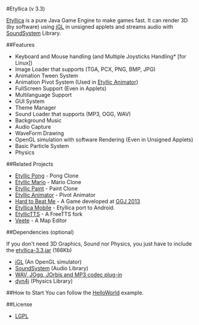 #Etyllica (v 3.3)


[Etyllica](http://yuripourre.github.com/etyllica) is a pure Java Game Engine to make games fast. It can render 3D (by software) using [jGL](http://www.cmlab.csie.ntu.edu.tw/~robin/jGL/) in unsigned applets and streams audio with [SoundSystem](http://www.paulscode.com/forum/index.php?topic=4.0) Library.

##Features

- Keyboard and Mouse handling (and Multiple Joysticks Handling* [for Linux])
- Image Loader that supports (TGA, PCX, PNG, BMP, JPG)
- Animation Tween System
- Animation Pivot System (Used in [Etyllic Animator](http://yuripourre.github.com/etyllic-animator/))
- FullScreen Support (Even in Applets)
- Multilanguage Support
- GUI System
- Theme Manager
- Sound Loader that supports (MP3, OGG, WAV)
- Background Music
- Audio Capture 
- WaveForm Drawing
- OpenGL simulation with software Rendering (Even in Unsigned Applets)
- Basic Particle System
- Physics



##Related Projects

- [Etyllic Pong](http://yuripourre.github.com/etyllic-pong) - Pong Clone
- [Etyllic Mario](http://yuripourre.github.com/etyllic-mario) - Mario Clone
- [Etyllic Paint](http://yuripourre.github.com/etyllic-paint) - Paint Clone
- [Etyllic Animator](http://yuripourre.github.com/etyllic-animator) - Pivot Animator
- [Hard to Beat Me](http://yuripourre.github.com/hardtobeatme) - A Game developed at [GGJ 2013](http://globalgamejam.org/)
- [Etyllica Mobile](https://github.com/yuripourre/etyllica-mobile) - Etyllica port to Android.
- [EtyllicTTS](https://github.com/yuripourre/etyllic-tts) - A FreeTTS fork
- [Veete](https://github.com/yuripourre/veete) - A Map Editor

##Dependencies (optional)

If you don't need 3D Graphics, Sound nor Physics, you just have to include the [etyllica-3.3.jar](https://github.com/yuripourre/etyllica/blob/master/Etyllica/libs/etyllica-3.3.jar) (166Kb)

- [jGL](http://www.cmlab.csie.ntu.edu.tw/~robin/jGL/) (An OpenGL simulator)
- [SoundSystem](http://www.paulscode.com/forum/index.php?topic=4.0) (Audio Library)
- [WAV, JOgg, JOrbis and MP3 codec plug-in](http://www.paulscode.com/forum/index.php?topic=496.0)
- [dyn4j](http://code.google.com/p/dyn4j/) (Physics Library)

##How to Start
You can follow the [HelloWorld](https://github.com/yuripourre/etyllica/wiki/Hello-World) example.

##License
- [LGPL](http://www.gnu.org/copyleft/lesser.html)
